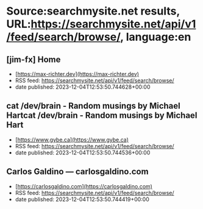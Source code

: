 # Source:searchmysite.net results, URL:https://searchmysite.net/api/v1/feed/search/browse/, language:en

## [jim-fx] Home
 - [https://max-richter.dev](https://max-richter.dev)
 - RSS feed: https://searchmysite.net/api/v1/feed/search/browse/
 - date published: 2023-12-04T12:53:50.744628+00:00



## cat /dev/brain - Random musings by Michael Hartcat /dev/brain - Random musings by Michael Hart
 - [https://www.gybe.ca](https://www.gybe.ca)
 - RSS feed: https://searchmysite.net/api/v1/feed/search/browse/
 - date published: 2023-12-04T12:53:50.744536+00:00



## Carlos Galdino — carlosgaldino.com
 - [https://carlosgaldino.com](https://carlosgaldino.com)
 - RSS feed: https://searchmysite.net/api/v1/feed/search/browse/
 - date published: 2023-12-04T12:53:50.744419+00:00



